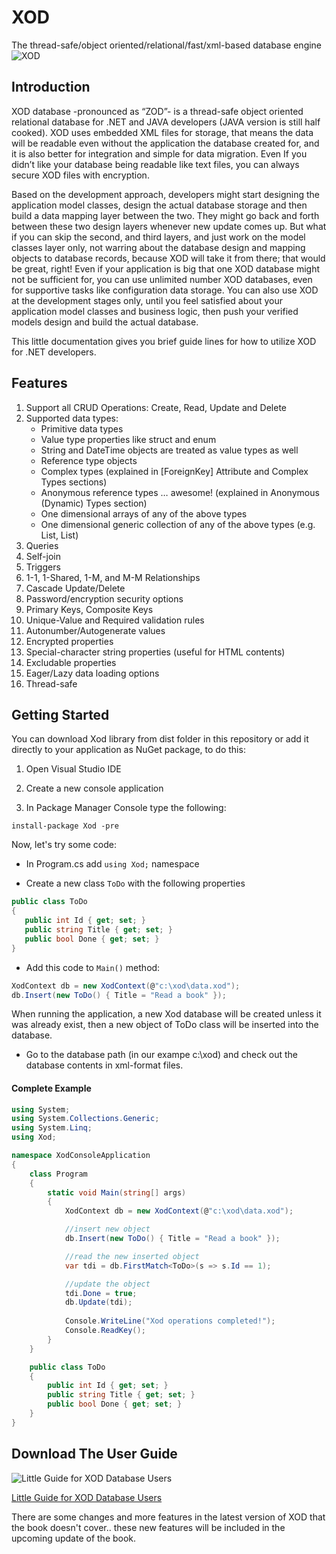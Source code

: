 ﻿# XOD 
The thread-safe/object oriented/relational/fast/xml-based database engine
![XOD](https://raw.githubusercontent.com/mhsallam/xod/master/logo.jpg)


## Introduction
XOD database -pronounced as “ZOD”- is a thread-safe object oriented relational database for .NET and JAVA developers (JAVA version is still half cooked). XOD uses embedded XML files for storage, that means the data will be readable even without the application the database created for, and it is also better for integration and simple for data migration. Even If you didn’t like your database being readable like text files, you can always secure XOD files with encryption.

Based on the development approach, developers might start designing the application model classes, design the actual database storage and then build a data mapping layer between the two. They might go back and forth between these two design layers whenever new update comes up. But what if you can skip the second, and third layers, and just work on the model classes layer only, not warring about the database design and mapping objects to database records, because XOD will take it from there; that would be great, right! Even if your application is big that one XOD database might not be sufficient for, you can use unlimited number XOD databases, even for supportive tasks like configuration data storage. You can also use XOD at the development stages only, until you feel satisfied about your application model classes and business logic, then push your verified models design and build the actual database.

This little documentation gives you brief guide lines for how to utilize XOD for .NET developers.


## Features
1. Support all CRUD Operations: Create, Read, Update and Delete
2. Supported data types:
     * Primitive data types
     * Value type properties like struct and enum
     * String and DateTime objects are treated as value types as well
     * Reference type objects
     * Complex types (explained in [ForeignKey] Attribute and Complex Types sections)
     * Anonymous reference types … awesome! (explained in Anonymous (Dynamic) Types section)
     * One dimensional arrays of any of the above types
     * One dimensional generic collection of any of the above types (e.g. List<int>, List<Book>)
2. Queries
3. Self-join
4. Triggers
5. 1-1, 1-Shared, 1-M, and M-M Relationships
6. Cascade Update/Delete
7. Password/encryption security options
8. Primary Keys, Composite Keys
9. Unique-Value and Required validation rules
10. Autonumber/Autogenerate values
11. Encrypted properties
12. Special-character string properties (useful for HTML contents)
13. Excludable properties
14. Eager/Lazy data loading options
15. Thread-safe

## Getting Started
You can download Xod library from dist folder in this repository or add it directly to your application as NuGet package, to do this:

1. Open Visual Studio IDE

2. Create a new console application

3. In Package Manager Console type the following:

```
install-package Xod -pre
```

Now, let's try some code:
* In Program.cs add ```using Xod;``` namespace

* Create a new class ```ToDo``` with the following properties 

```csharp
public class ToDo
{
   public int Id { get; set; }
   public string Title { get; set; }
   public bool Done { get; set; }
}
``` 

* Add this code to ```Main()``` method:

```csharp
XodContext db = new XodContext(@"c:\xod\data.xod");
db.Insert(new ToDo() { Title = "Read a book" });
```

When running the application, a new Xod database will be created unless it was already exist, then a new object of ToDo class will be inserted into the database.

* Go to the database path (in our exampe c:\\xod) and check out the database contents in xml-format files.

#### Complete Example

```csharp
using System;
using System.Collections.Generic;
using System.Linq;
using Xod;

namespace XodConsoleApplication
{
    class Program
    {
        static void Main(string[] args)
        {
            XodContext db = new XodContext(@"c:\xod\data.xod");

            //insert new object
            db.Insert(new ToDo() { Title = "Read a book" });

            //read the new inserted object
            var tdi = db.FirstMatch<ToDo>(s => s.Id == 1);

            //update the object
            tdi.Done = true;
            db.Update(tdi);
            
            Console.WriteLine("Xod operations completed!");
            Console.ReadKey();
        }
    }

    public class ToDo
    {
        public int Id { get; set; }
        public string Title { get; set; }
        public bool Done { get; set; }
    }
}
```

## Download The User Guide
![Little Guide for XOD Database Users](https://raw.githubusercontent.com/mhsallam/xod/master/book-cover.jpg)

[Little Guide for XOD Database Users](https://raw.githubusercontent.com/mhsallam/xod/master/XOD-DB-Guide.pdf)

There are some changes and more features in the latest version of XOD that the book doesn't cover.. these new features will be included in the upcoming update of the book.